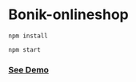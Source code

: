 # Bonik-onlineshop

```
npm install
```

```
npm start
```  
     
<h3><a href="https://bonik-onlineshop-beknur.netlify.app/">See Demo</a></h3>                       
 
